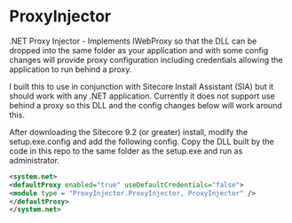 # ProxyInjector
.NET Proxy Injector - Implements IWebProxy so that the DLL can be dropped into the same folder as your application and with some config changes will provide proxy configuration including credentials allowing the application to run behind a proxy.

I built this to use in conjunction with Sitecore Install Assistant (SIA) but it should work with any .NET application. Currently it does not support use behind a proxy so this DLL and the config changes below will work around this.

After downloading the Sitecore 9.2 (or greater) install, modify the setup.exe.config and add the following config. Copy the DLL built by the code in this repo to the same folder as the setup.exe and run as administrator.

```xml
<system.net>
<defaultProxy enabled="true" useDefaultCredentials="false">
<module type = "ProxyInjector.ProxyInjector, ProxyInjector" />
</defaultProxy>
</system.net>
```
